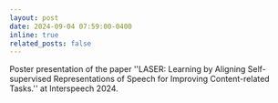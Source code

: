 ```yaml
---
layout: post
date: 2024-09-04 07:59:00-0400
inline: true
related_posts: false
---
```


Poster presentation of the paper ''LASER: Learning by Aligning Self-supervised Representations of Speech for Improving Content-related Tasks.'' at Interspeech 2024.
